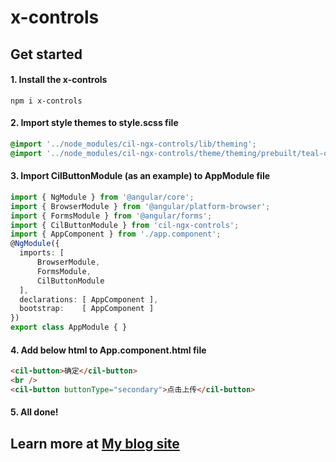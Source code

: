 # x-controls

## Get started

#### 1. Install the x-controls
```shell
npm i x-controls
```

#### 2. Import style themes to style.scss file
```scss
@import '../node_modules/cil-ngx-controls/lib/theming';
@import '../node_modules/cil-ngx-controls/theme/theming/prebuilt/teal-dark.scss';
```

#### 3. Import CilButtonModule (as an example) to AppModule file
```ts
import { NgModule } from '@angular/core';
import { BrowserModule } from '@angular/platform-browser';
import { FormsModule } from '@angular/forms';
import { CilButtonModule } from 'cil-ngx-controls';
import { AppComponent } from './app.component';
@NgModule({
  imports: [
      BrowserModule, 
      FormsModule,
      CilButtonModule
  ],
  declarations: [ AppComponent ],
  bootstrap:    [ AppComponent ]
})
export class AppModule { }
```

#### 4. Add below html to App.component.html file
```html
<cil-button>确定</cil-button>
<br />
<cil-button buttonType="secondary">点击上传</cil-button>
```

#### 5. All done!


## Learn more at [My blog site](https://blog.csdn.net/zxz414644665/category_8975492.html)
